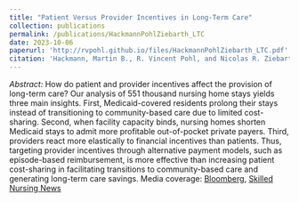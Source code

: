 ```yaml
---
title: "Patient Versus Provider Incentives in Long-Term Care"
collection: publications
permalink: /publications/HackmannPohlZiebarth_LTC
date: 2023-10-06
paperurl: 'http://rvpohl.github.io/files/HackmannPohlZiebarth_LTC.pdf'
citation: 'Hackmann, Martin B., R. Vincent Pohl, and Nicolas R. Ziebarth. 2023. “Patient Versus Provider Incentives in Long-Term Care.” Conditionally accepted at <i>American Economic Journal: Applied Economics.</i>'
---
```

<i>Abstract:</i> How do patient and provider incentives affect the provision of long-term care? Our analysis of 551 thousand nursing home stays yields three main insights. First, Medicaid-covered residents prolong their stays instead of transitioning to community-based care due to limited cost-sharing. Second, when facility capacity binds, nursing homes shorten Medicaid stays to admit more profitable out-of-pocket private payers. Third, providers react more elastically to financial incentives than patients. Thus, targeting provider incentives through alternative payment models, such as episode-based reimbursement, is more effective than increasing patient cost-sharing in facilitating transitions to community-based care and generating long-term care savings.
Media coverage: [Bloomberg](https://www.bloomberg.com/opinion/articles/2018-10-31/health-care-to-lower-costs-empower-providers-not-consumers?srnd=opinion), [Skilled Nursing News](https://skillednursingnews.com/2018/10/medicaid-overpays-nursing-homes-1b-per-year-study-suggests/)
